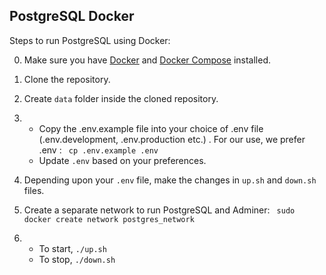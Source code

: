 ## PostgreSQL Docker

Steps to run PostgreSQL using Docker:

0. Make sure you have [Docker](https://www.docker.com/) and [Docker Compose](https://docs.docker.com/compose/) installed.
1. Clone the repository.
2. Create `data` folder inside the cloned repository.
3. - Copy the .env.example file into your choice of .env file (.env.development, .env.production etc.) . For our use, we prefer .env :
     ` cp .env.example .env`
   - Update `.env` based on your preferences.

4. Depending upon your `.env` file, make the changes in `up.sh` and `down.sh` files.
5. Create a separate network to run PostgreSQL and Adminer:
   ` sudo docker create network postgres_network`
6. - To start, `./up.sh`
   - To stop, `./down.sh`
